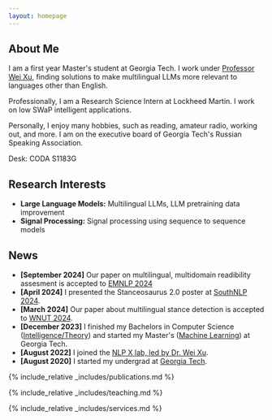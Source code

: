 ```yaml
---
layout: homepage
---
```


## About Me

I am a first year Master's student at Georgia Tech. I work under [Professor Wei Xu](https://cocoxu.github.io/), finding solutions to make multilingual LLMs more relevant to languages other than English.

Professionally, I am a Research Science Intern at Lockheed Martin. I work on low SWaP intelligent applications.

Personally, I enjoy many hobbies, such as reading, amateur radio, working out, and more. I am on the executive board of Georgia Tech's Russian Speaking Association.

Desk: CODA S1183G

## Research Interests

- **Large Language Models:** Multilingual LLMs, LLM pretraining data improvement
- **Signal Processing:** Signal processing using sequence to sequence models

## News

- **[September 2024]** Our paper on multilingual, multidomain readibility assesment is accepted to [EMNLP 2024](https://2024.emnlp.org/)
- **[April 2024]** I presented the Stanceosaurus 2.0 poster at [SouthNLP 2024](https://southnlp.github.io/southnlp2024/). 
- **[March 2024]** Our paper about multilingual stance detection is accepted to [WNUT 2024](http://noisy-text.github.io/2024/).
- **[December 2023]** I finished my Bachelors in Computer Science ([Intelligence/Theory](https://catalog.gatech.edu/programs/theory-intelligence-computer-science-bs/)) and started my Master's ([Machine Learning](https://www.cc.gatech.edu/ms-computer-science-specializations)) at Georgia Tech.
- **[August 2022]** I joined the [NLP X lab, led by Dr. Wei Xu](https://cocoxu.github.io/).
- **[August 2020]** I started my undergrad at [Georgia Tech](https://www.gatech.edu/).

{% include_relative _includes/publications.md %}

{% include_relative _includes/teaching.md %}

{% include_relative _includes/services.md %}
